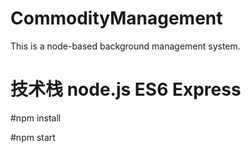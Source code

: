 # CommodityManagement
This is a node-based background management system.

# 技术栈 node.js ES6 Express

#npm install

#npm start
